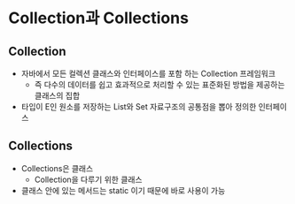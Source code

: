 # Collection과 Collections
## Collection
+ 자바에서 모든 컬렉션 클래스와
인터페이스를 포함 하는 Collection 프레임워크
  + 즉 다수의 데이터를 쉽고 효과적으로 처리할 수 있는 표준화된 방법을 제공하는 클래스의 집합
+ 타입이 E인 원소를 저장하는 List와 Set 자료구조의 공통점을 뽑아 정의한 인터페이스

## Collections
+ Collections은 클래스
    + Collection을 다루기 위한 클래스
+ 클래스 안에 있는 메서드는 static 이기 때문에
바로 사용이 가능
